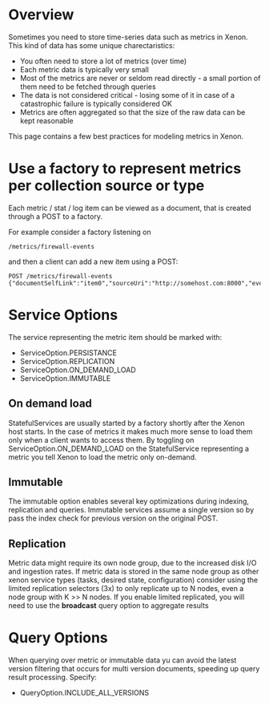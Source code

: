 # Overview

Sometimes you need to store time-series data such as metrics in Xenon. This kind of data has some unique charectaristics:
* You often need to store a lot of metrics (over time)
* Each metric data is typically very small
* Most of the metrics are never or seldom read directly - a small portion of them need to be fetched through queries
* The data is not considered critical - losing some of it in case of a catastrophic failure is typically considered OK
* Metrics are often aggregated so that the size of the raw data can be kept reasonable

This page contains a few best practices for modeling metrics in Xenon.

# Use a factory to represent metrics per collection source or type

Each metric / stat / log item can be viewed as a document, that is created through a POST to a factory.

For example consider a factory listening on

```
/metrics/firewall-events
```

and then a client can add a new item using a POST:

```
POST /metrics/firewall-events
{"documentSelfLink":"item0","sourceUri":"http://somehost.com:8000","eventTimeMillis":"1466621098568",...}

```

# Service Options

The service representing the metric item should be marked with:
 * ServiceOption.PERSISTANCE
 * ServiceOption.REPLICATION
 * ServiceOption.ON_DEMAND_LOAD
 * ServiceOption.IMMUTABLE

## On demand load
StatefulServices are usually started by a factory shortly after the Xenon host starts. In the case of metrics it makes much more sense to load them only when a client wants to access them. By toggling on ServiceOption.ON_DEMAND_LOAD on the StatefulService representing a metric you tell Xenon to load the metric only on-demand.

## Immutable

The immutable option enables several key optimizations during indexing, replication and queries. Immutable services assume a single version so by pass the index check for previous version on the original POST.

## Replication

Metric data might require its own node group, due to the increased disk I/O and ingestion rates. If metric data is stored in the same node group as other xenon service types (tasks, desired state, configuration) consider using
the limited replication selectors (3x) to only replicate up to N nodes, even a node group with K >> N nodes. If you enable limited replicated, you will need to use the **broadcast** query option to aggregate results

# Query Options

When querying over metric or immutable data yu can avoid the latest version filtering that occurs for multi version documents, speeding up query result processing. Specify:

* QueryOption.INCLUDE_ALL_VERSIONS

